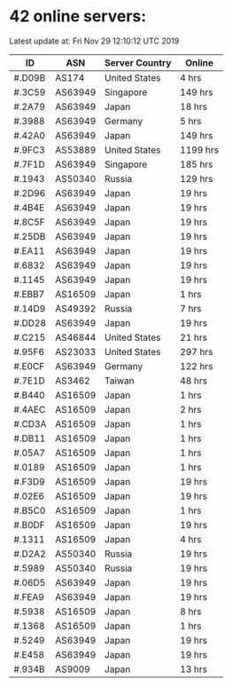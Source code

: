 # 42 online servers:

Latest update at: Fri Nov 29 12:10:12 UTC 2019

| ID | ASN | Server Country | Online |
| -- | --- | -------------- | ------ |
| #.D09B | AS174 | United States | 4 hrs |
| #.3C59 | AS63949 | Singapore | 149 hrs |
| #.2A79 | AS63949 | Japan | 18 hrs |
| #.3988 | AS63949 | Germany | 5 hrs |
| #.42A0 | AS63949 | Japan | 149 hrs |
| #.9FC3 | AS53889 | United States | 1199 hrs |
| #.7F1D | AS63949 | Singapore | 185 hrs |
| #.1943 | AS50340 | Russia | 129 hrs |
| #.2D96 | AS63949 | Japan | 19 hrs |
| #.4B4E | AS63949 | Japan | 19 hrs |
| #.8C5F | AS63949 | Japan | 19 hrs |
| #.25DB | AS63949 | Japan | 19 hrs |
| #.EA11 | AS63949 | Japan | 19 hrs |
| #.6832 | AS63949 | Japan | 19 hrs |
| #.1145 | AS63949 | Japan | 19 hrs |
| #.EBB7 | AS16509 | Japan | 1 hrs |
| #.14D9 | AS49392 | Russia | 7 hrs |
| #.DD28 | AS63949 | Japan | 19 hrs |
| #.C215 | AS46844 | United States | 21 hrs |
| #.95F6 | AS23033 | United States | 297 hrs |
| #.E0CF | AS63949 | Germany | 122 hrs |
| #.7E1D | AS3462 | Taiwan | 48 hrs |
| #.B440 | AS16509 | Japan | 1 hrs |
| #.4AEC | AS16509 | Japan | 2 hrs |
| #.CD3A | AS16509 | Japan | 1 hrs |
| #.DB11 | AS16509 | Japan | 1 hrs |
| #.05A7 | AS16509 | Japan | 1 hrs |
| #.0189 | AS16509 | Japan | 1 hrs |
| #.F3D9 | AS16509 | Japan | 19 hrs |
| #.02E6 | AS16509 | Japan | 19 hrs |
| #.B5C0 | AS16509 | Japan | 1 hrs |
| #.B0DF | AS16509 | Japan | 19 hrs |
| #.1311 | AS16509 | Japan | 4 hrs |
| #.D2A2 | AS50340 | Russia | 19 hrs |
| #.5989 | AS50340 | Russia | 19 hrs |
| #.06D5 | AS63949 | Japan | 19 hrs |
| #.FEA9 | AS63949 | Japan | 19 hrs |
| #.5938 | AS16509 | Japan | 8 hrs |
| #.1368 | AS16509 | Japan | 1 hrs |
| #.5249 | AS63949 | Japan | 19 hrs |
| #.E458 | AS63949 | Japan | 19 hrs |
| #.934B | AS9009 | Japan | 13 hrs |

